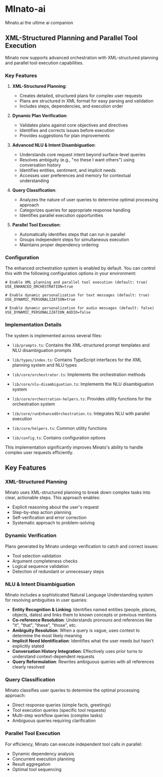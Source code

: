 # MInato-ai
Minato.ai the ultime ai companion

## XML-Structured Planning and Parallel Tool Execution

Minato now supports advanced orchestration with XML-structured planning and parallel tool execution capabilities.

### Key Features

1. **XML-Structured Planning**: 
   - Creates detailed, structured plans for complex user requests
   - Plans are structured in XML format for easy parsing and validation
   - Includes steps, dependencies, and execution order

2. **Dynamic Plan Verification**:
   - Validates plans against core objectives and directives
   - Identifies and corrects issues before execution
   - Provides suggestions for plan improvements

3. **Advanced NLU & Intent Disambiguation**:
   - Understands core request intent beyond surface-level queries
   - Resolves ambiguity (e.g., "no these I want others") using conversation history
   - Identifies entities, sentiment, and implicit needs
   - Accesses user preferences and memory for contextual understanding

4. **Query Classification**:
   - Analyzes the nature of user queries to determine optimal processing approach
   - Categorizes queries for appropriate response handling
   - Identifies parallel execution opportunities

5. **Parallel Tool Execution**:
   - Automatically identifies steps that can run in parallel
   - Groups independent steps for simultaneous execution
   - Maintains proper dependency ordering

### Configuration

The enhanced orchestration system is enabled by default. You can control this with the following configuration options in your environment:

```env
# Enable XML planning and parallel tool execution (default: true)
USE_ENHANCED_ORCHESTRATION=true

# Enable dynamic personalization for text messages (default: true)
USE_DYNAMIC_PERSONALIZATION=true

# Enable dynamic personalization for audio messages (default: false)
USE_DYNAMIC_PERSONALIZATION_AUDIO=false
```

### Implementation Details

The system is implemented across several files:

- `lib/prompts.ts`: Contains the XML-structured prompt templates and NLU disambiguation prompts

- `lib/types/index.ts`: Contains TypeScript interfaces for the XML planning system and NLU types
- `lib/core/orchestrator.ts`: Implements the orchestration methods
- `lib/core/nlu-disambiguation.ts`: Implements the NLU disambiguation system
- `lib/core/orchestration-helpers.ts`: Provides utility functions for the orchestration system
- `lib/core/runEnhancedOrchestration.ts`: Integrates NLU with parallel execution
- `lib/core/helpers.ts`: Common utility functions
- `lib/config.ts`: Contains configuration options

This implementation significantly improves Minato's ability to handle complex user requests efficiently.

## Key Features

### XML-Structured Planning
Minato uses XML-structured planning to break down complex tasks into clear, actionable steps. This approach enables:
- Explicit reasoning about the user's request
- Step-by-step action planning
- Self-verification and error correction
- Systematic approach to problem-solving

### Dynamic Verification
Plans generated by Minato undergo verification to catch and correct issues:
- Tool selection validation
- Argument completeness checks
- Logical sequence validation
- Detection of redundant or unnecessary steps

### NLU & Intent Disambiguation
Minato includes a sophisticated Natural Language Understanding system for resolving ambiguities in user queries:
- **Entity Recognition & Linking**: Identifies named entities (people, places, objects, dates) and links them to known concepts or previous mentions
- **Co-reference Resolution**: Understands pronouns and references like "it", "that", "these", "those", etc.
- **Ambiguity Resolution**: When a query is vague, uses context to determine the most likely meaning
- **Implicit Need Identification**: Identifies what the user needs but hasn't explicitly stated
- **Conversation History Integration**: Effectively uses prior turns to understand context-dependent requests
- **Query Reformulation**: Rewrites ambiguous queries with all references clearly resolved

### Query Classification
Minato classifies user queries to determine the optimal processing approach:
- Direct response queries (simple facts, greetings)
- Tool execution queries (specific tool requests)
- Multi-step workflow queries (complex tasks)
- Ambiguous queries requiring clarification

### Parallel Tool Execution
For efficiency, Minato can execute independent tool calls in parallel:
- Dynamic dependency analysis
- Concurrent execution planning
- Result aggregation
- Optimal tool sequencing
